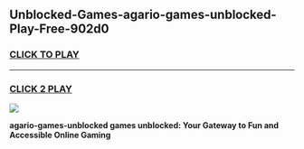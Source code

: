 
## Unblocked-Games-agario-games-unblocked-Play-Free-902d0
<h3>
<a href="https://premium76.site?title=agario-games-unblocked&ref=23A">CLICK TO PLAY</a></h3>
<hr>

<h3>
<a href="https://premium76.site?title=agario-games-unblocked&ref=23A">CLICK 2 PLAY</a>
  
</h3>

<a href="https://premium76.site?title=agario-games-unblocked&ref=23A"><img src="https://clearcache.store/games.png"></a>


**agario-games-unblocked games unblocked: Your Gateway to Fun and Accessible Online Gaming**
